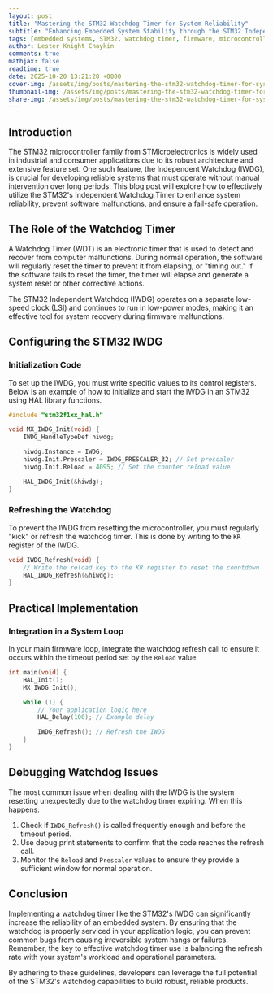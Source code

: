 ```yaml
---
layout: post
title: "Mastering the STM32 Watchdog Timer for System Reliability"
subtitle: "Enhancing Embedded System Stability through the STM32 Independent Watchdog"
tags: [embedded systems, STM32, watchdog timer, firmware, microcontroller]
author: Lester Knight Chaykin
comments: true
mathjax: false
readtime: true
date: 2025-10-20 13:21:28 +0000
cover-img: /assets/img/posts/mastering-the-stm32-watchdog-timer-for-system-reliability.jpg
thumbnail-img: /assets/img/posts/mastering-the-stm32-watchdog-timer-for-system-reliability.jpg
share-img: /assets/img/posts/mastering-the-stm32-watchdog-timer-for-system-reliability.jpg
---
```


## Introduction

The STM32 microcontroller family from STMicroelectronics is widely used in industrial and consumer applications due to its robust architecture and extensive feature set. One such feature, the Independent Watchdog (IWDG), is crucial for developing reliable systems that must operate without manual intervention over long periods. This blog post will explore how to effectively utilize the STM32's Independent Watchdog Timer to enhance system reliability, prevent software malfunctions, and ensure a fail-safe operation.

## The Role of the Watchdog Timer

A Watchdog Timer (WDT) is an electronic timer that is used to detect and recover from computer malfunctions. During normal operation, the software will regularly reset the timer to prevent it from elapsing, or "timing out." If the software fails to reset the timer, the timer will elapse and generate a system reset or other corrective actions.

The STM32 Independent Watchdog (IWDG) operates on a separate low-speed clock (LSI) and continues to run in low-power modes, making it an effective tool for system recovery during firmware malfunctions.

## Configuring the STM32 IWDG

### Initialization Code

To set up the IWDG, you must write specific values to its control registers. Below is an example of how to initialize and start the IWDG in an STM32 using HAL library functions.

```c
#include "stm32f1xx_hal.h"

void MX_IWDG_Init(void) {
    IWDG_HandleTypeDef hiwdg;

    hiwdg.Instance = IWDG;
    hiwdg.Init.Prescaler = IWDG_PRESCALER_32; // Set prescaler
    hiwdg.Init.Reload = 4095; // Set the counter reload value

    HAL_IWDG_Init(&hiwdg);
}
```

### Refreshing the Watchdog

To prevent the IWDG from resetting the microcontroller, you must regularly "kick" or refresh the watchdog timer. This is done by writing to the `KR` register of the IWDG.

```c
void IWDG_Refresh(void) {
    // Write the reload key to the KR register to reset the countdown
    HAL_IWDG_Refresh(&hiwdg);
}
```

## Practical Implementation

### Integration in a System Loop

In your main firmware loop, integrate the watchdog refresh call to ensure it occurs within the timeout period set by the `Reload` value.

```c
int main(void) {
    HAL_Init();
    MX_IWDG_Init();

    while (1) {
        // Your application logic here
        HAL_Delay(100); // Example delay

        IWDG_Refresh(); // Refresh the IWDG
    }
}
```

## Debugging Watchdog Issues

The most common issue when dealing with the IWDG is the system resetting unexpectedly due to the watchdog timer expiring. When this happens:
1. Check if `IWDG_Refresh()` is called frequently enough and before the timeout period.
2. Use debug print statements to confirm that the code reaches the refresh call.
3. Monitor the `Reload` and `Prescaler` values to ensure they provide a sufficient window for normal operation.

## Conclusion

Implementing a watchdog timer like the STM32's IWDG can significantly increase the reliability of an embedded system. By ensuring that the watchdog is properly serviced in your application logic, you can prevent common bugs from causing irreversible system hangs or failures. Remember, the key to effective watchdog timer use is balancing the refresh rate with your system's workload and operational parameters.

By adhering to these guidelines, developers can leverage the full potential of the STM32's watchdog capabilities to build robust, reliable products.
